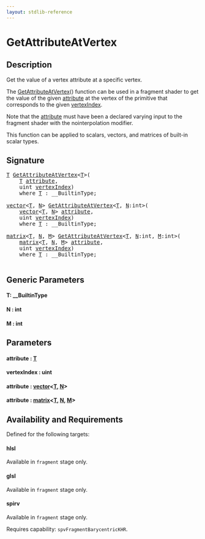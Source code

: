 ```yaml
---
layout: stdlib-reference
---
```


# GetAttributeAtVertex

## Description

Get the value of a vertex attribute at a specific vertex.

The <span class='code'><a href="getattributeatvertex-03ce.html">GetAttributeAtVertex</a>()</span> function can be used in a fragment shader
to get the value of the given <span class='code'><a href="getattributeatvertex-03ce.html#decl-attribute" class="code_param">attribute</a></span> at the vertex of the primitive
that corresponds to the given <span class='code'><a href="getattributeatvertex-03ce.html#decl-vertexIndex" class="code_param">vertexIndex</a></span>.

Note that the <span class='code'><a href="getattributeatvertex-03ce.html#decl-attribute" class="code_param">attribute</a></span> must have been a declared varying input to
the fragment shader with the <span class='code'>nointerpolation</span> modifier.

This function can be applied to scalars, vectors, and matrices of
built-in scalar types.




## Signature 

<pre>
<a href="getattributeatvertex-03ce.html#typeparam-T" class="code_type">T</a> <a href="getattributeatvertex-03ce.html">GetAttributeAtVertex</a>&lt;<a href="getattributeatvertex-03ce.html#typeparam-T" class="code_type">T</a>&gt;(
    <a href="getattributeatvertex-03ce.html#typeparam-T" class="code_type">T</a> <a href="getattributeatvertex-03ce.html#decl-attribute" class="code_param">attribute</a>,
    <span class="code_keyword">uint</span> <a href="getattributeatvertex-03ce.html#decl-vertexIndex" class="code_param">vertexIndex</a>)
    <span class='code_keyword'>where</span> <a href="getattributeatvertex-03ce.html#typeparam-T" class="code_type">T</a> : __BuiltinType;

<a href="index.html" class="code_type">vector</a>&lt;<a href="getattributeatvertex-03ce.html#typeparam-T" class="code_type">T</a>, <a href="getattributeatvertex-03ce.html#decl-N" class="code_var">N</a>&gt; <a href="getattributeatvertex-03ce.html">GetAttributeAtVertex</a>&lt;<a href="getattributeatvertex-03ce.html#typeparam-T" class="code_type">T</a>, <a href="getattributeatvertex-03ce.html#decl-N" class="code_var">N</a>:<span class="code_keyword">int</span>&gt;(
    <a href="index.html" class="code_type">vector</a>&lt;<a href="getattributeatvertex-03ce.html#typeparam-T" class="code_type">T</a>, <a href="getattributeatvertex-03ce.html#decl-N" class="code_var">N</a>&gt; <a href="getattributeatvertex-03ce.html#decl-attribute" class="code_param">attribute</a>,
    <span class="code_keyword">uint</span> <a href="getattributeatvertex-03ce.html#decl-vertexIndex" class="code_param">vertexIndex</a>)
    <span class='code_keyword'>where</span> <a href="getattributeatvertex-03ce.html#typeparam-T" class="code_type">T</a> : __BuiltinType;

<a href="index.html" class="code_type">matrix</a>&lt;<a href="getattributeatvertex-03ce.html#typeparam-T" class="code_type">T</a>, <a href="getattributeatvertex-03ce.html#decl-N" class="code_var">N</a>, <a href="getattributeatvertex-03ce.html#decl-M" class="code_var">M</a>&gt; <a href="getattributeatvertex-03ce.html">GetAttributeAtVertex</a>&lt;<a href="getattributeatvertex-03ce.html#typeparam-T" class="code_type">T</a>, <a href="getattributeatvertex-03ce.html#decl-N" class="code_var">N</a>:<span class="code_keyword">int</span>, <a href="getattributeatvertex-03ce.html#decl-M" class="code_var">M</a>:<span class="code_keyword">int</span>&gt;(
    <a href="index.html" class="code_type">matrix</a>&lt;<a href="getattributeatvertex-03ce.html#typeparam-T" class="code_type">T</a>, <a href="getattributeatvertex-03ce.html#decl-N" class="code_var">N</a>, <a href="getattributeatvertex-03ce.html#decl-M" class="code_var">M</a>&gt; <a href="getattributeatvertex-03ce.html#decl-attribute" class="code_param">attribute</a>,
    <span class="code_keyword">uint</span> <a href="getattributeatvertex-03ce.html#decl-vertexIndex" class="code_param">vertexIndex</a>)
    <span class='code_keyword'>where</span> <a href="getattributeatvertex-03ce.html#typeparam-T" class="code_type">T</a> : __BuiltinType;

</pre>

## Generic Parameters

####  <a id="typeparam-T"></a>T: \_\_BuiltinType
####  <a id="decl-N"></a>N  : int
####  <a id="decl-M"></a>M  : int

## Parameters

####  <a id="decl-attribute"></a>attribute  : [T](getattributeatvertex-03ce#typeparam-T)
####  <a id="decl-vertexIndex"></a>vertexIndex  : uint
####  <a id="decl-attribute"></a>attribute  : [vector](../types/vector/index)\<[T](../types/vector/index#typeparam-T), [N](../types/vector/index#decl-N)\>
####  <a id="decl-attribute"></a>attribute  : [matrix](../types/matrix/index)\<[T](../types/matrix/t-0), [N](../types/matrix/index#decl-N), [M](../types/matrix/index#decl-M)\>

## Availability and Requirements

Defined for the following targets:

#### hlsl
Available in `fragment` stage only.

#### glsl
Available in `fragment` stage only.

#### spirv
Available in `fragment` stage only.

Requires capability: `spvFragmentBarycentricKHR`.


